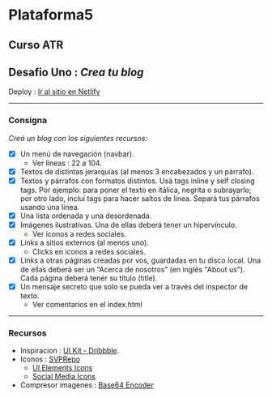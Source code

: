 # Plataforma5
## Curso ATR
## Desafio Uno : *Crea tu blog*

Deploy : [Ir al sitio en Netlify](https://p5-atr-desafio-uno.netlify.app/)

---
### Consigna

_Creá un blog con los siguientes recursos:_

 - [X] Un menú de navegación (navbar).
    - Ver lineas : 22 a 104.
 - [X] Textos de distintas jerarquías (al menos 3 encabezados y un párrafo).
 - [X] Textos y párrafos con formatos distintos. Usá tags inline y self closing tags. Por ejemplo: para poner el texto en itálica, negrita o subrayarlo; por otro lado, incluí tags para hacer saltos de línea. Separá tus párrafos usando una línea.
 - [X] Una lista ordenada y una desordenada.
 - [X] Imágenes ilustrativas. Una de ellas deberá tener un hipervínculo.
    - Ver iconos a redes sociales.
 - [X] Links a sitios externos (al menos uno).
    - Clicks en iconos a redes sociales.
 - [X] Links a otras páginas creadas por vos, guardadas en tu disco local. Una de ellas deberá ser un “Acerca de nosotros” (en inglés "About us"). Cada página deberá tener su título (title).
 - [X] Un mensaje secreto que solo se pueda ver a través del inspector de texto.
    - Ver comentarios en el index.html

 ---
### Recursos

 - Inspiracion : [UI Kit - Dribbble](https://dribbble.com/shots/18567045-Minimal-blog-post-Untitled-UI).
 - Iconos : [SVPRepo](https://www.svgrepo.com/)
    - [UI Elements Icons](https://www.svgrepo.com/collection/element-plus-line-interface-icons/)
    - [Social Media Icons](https://www.svgrepo.com/collection/uiw-interface-icons/)
 - Compresor imagenes : [Base64 Encoder](https://jpillora.com/base64-encoder/)
